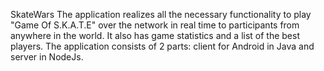 SkateWars
The application realizes all the necessary functionality to play "Game Of S.K.A.T.E" over the network in real time to participants from anywhere in the world. It also has game statistics and a list of the best players. The application consists of 2 parts: client for Android in Java and server in NodeJs.
